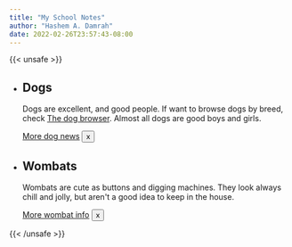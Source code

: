 ```yaml
---
title: "My School Notes"
author: "Hashem A. Damrah"
date: 2022-02-26T23:57:43-08:00
---
```



{{< unsafe >}}
<head>
  <link rel="stylesheet" href="/css/main.css" type="text/css"> 
  <link rel="stylesheet" href="/css/card.css" type="text/css"> 
</head>

<style>
</style>

<body>
  <!-- Card Start -->
  <ul class="fullclick">
    <li>
      <h2>Dogs</h2>
      <p>
        Dogs are excellent, and good people. If want to browse dogs
        by breed, check <a href="https://codepo8.github.io/dog-browser/">
        The dog browser</a>. Almost all dogs are good boys and girls. 
      </p>
      <a href="dogs.html" class="main">More dog news</a>
      <button title="click to close" aria-label="click to close">x</button>
    </li>
    <li>
      <h2>Wombats</h2>
      <p>
        Wombats are cute as buttons and digging machines. They look always
        chill and jolly, but aren't a good idea to keep in the house.
      </p>
      <a href="wombat.html" class="main">More wombat info</a>
      <button title="click to close" aria-label="click to close">x</button>
    </li>
  </ul>
  <!-- Card End -->
</body>
<!-- partial -->
  
</body>
</html>
{{< /unsafe >}}
